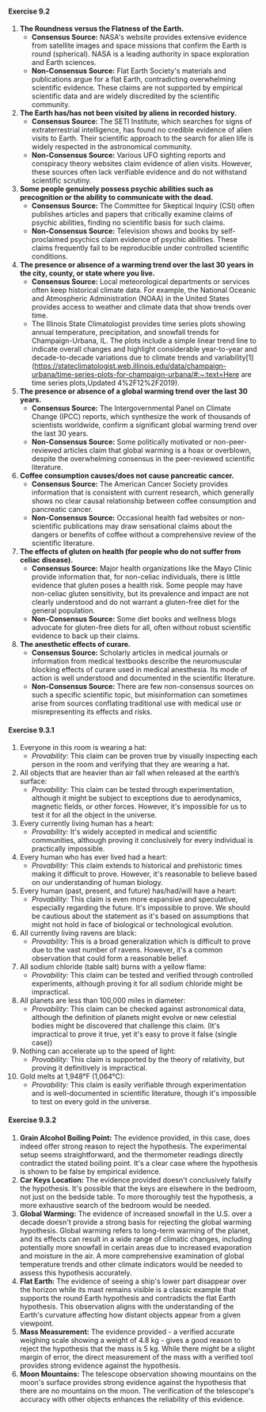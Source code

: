 #### Exercise 9.2

1. **The Roundness versus the Flatness of the Earth.**
   - **Consensus Source:** NASA's website provides extensive evidence from satellite images and space missions that confirm the Earth is round (spherical). NASA is a leading authority in space exploration and Earth sciences.
   - **Non-Consensus Source:** Flat Earth Society's materials and publications argue for a flat Earth, contradicting overwhelming scientific evidence. These claims are not supported by empirical scientific data and are widely discredited by the scientific community.
2. **The Earth has/has not been visited by aliens in recorded history.**
   - **Consensus Source:** The SETI Institute, which searches for signs of extraterrestrial intelligence, has found no credible evidence of alien visits to Earth. Their scientific approach to the search for alien life is widely respected in the astronomical community.
   - **Non-Consensus Source:** Various UFO sighting reports and conspiracy theory websites claim evidence of alien visits. However, these sources often lack verifiable evidence and do not withstand scientific scrutiny.
3. **Some people genuinely possess psychic abilities such as precognition or the ability to communicate with the dead.**
   - **Consensus Source:** The Committee for Skeptical Inquiry (CSI) often publishes articles and papers that critically examine claims of psychic abilities, finding no scientific basis for such claims.
   - **Non-Consensus Source:** Television shows and books by self-proclaimed psychics claim evidence of psychic abilities. These claims frequently fail to be reproducible under controlled scientific conditions.
4. **The presence or absence of a warming trend over the last 30 years in the city, county, or state where you live.**
   - **Consensus Source:** Local meteorological departments or services often keep historical climate data. For example, the National Oceanic and Atmospheric Administration (NOAA) in the United States provides access to weather and climate data that show trends over time. 
   - The Illinois State Climatologist provides time series plots showing  annual temperature, precipitation, and snowfall trends for Champaign-Urbana, IL. The plots include a simple linear trend line to  indicate overall changes and highlight considerable year-to-year and decade-to-decade variations due to climate trends and variability[1](https://stateclimatologist.web.illinois.edu/data/champaign-urbana/time-series-plots-for-champaign-urbana/#:~:text=Here are time series plots,Updated 4%2F12%2F2019).
5. **The presence or absence of a global warming trend over the last 30 years.**
   - **Consensus Source:** The Intergovernmental Panel on Climate Change (IPCC) reports, which synthesize the work of thousands of scientists worldwide, confirm a significant global warming trend over the last 30 years.
   - **Non-Consensus Source:** Some politically motivated or non-peer-reviewed articles claim that global warming is a hoax or overblown, despite the overwhelming consensus in the peer-reviewed scientific literature.
6. **Coffee consumption causes/does not cause pancreatic cancer.**
   - **Consensus Source:** The American Cancer Society provides information that is consistent with current research, which generally shows no clear causal relationship between coffee consumption and pancreatic cancer.
   - **Non-Consensus Source:** Occasional health fad websites or non-scientific publications may draw sensational claims about the dangers or benefits of coffee without a comprehensive review of the scientific literature.
7. **The effects of gluten on health (for people who do not suffer from celiac disease).**
   - **Consensus Source:** Major health organizations like the Mayo Clinic provide information that, for non-celiac individuals, there is little evidence that gluten poses a health risk. Some people may have non-celiac gluten sensitivity, but its prevalence and impact are not clearly understood and do not warrant a gluten-free diet for the general population.
   - **Non-Consensus Source:** Some diet books and wellness blogs advocate for gluten-free diets for all, often without robust scientific evidence to back up their claims.
8. **The anesthetic effects of curare.**
   - **Consensus Source:** Scholarly articles in medical journals or information from medical textbooks describe the neuromuscular blocking effects of curare used in medical anesthesia. Its mode of action is well understood and documented in the scientific literature.
   - **Non-Consensus Source:** There are few non-consensus sources on such a specific scientific topic, but misinformation can sometimes arise from sources conflating traditional use with medical use or misrepresenting its effects and risks.



#### Exercise 9.3.1

1. Everyone in this room is wearing a hat:
   - *Provability:* This claim can be proven true by visually inspecting each person in the room and verifying that they are wearing a hat.
2. All objects that are heavier than air fall when released at the earth’s surface:
   - *Provability:* This claim can be tested through experimentation, although it might be subject to exceptions due to aerodynamics, magnetic fields, or other forces. However, it's impossible for us to test it for all the object in the universe.
3. Every currently living human has a heart:
   - *Provability:* It's widely accepted in medical and scientific communities, although proving it conclusively for every individual is practically impossible.
4. Every human who has ever lived had a heart:
   - *Provability:* This claim extends to historical and prehistoric times making it difficult to prove. However, it's reasonable to believe based on our understanding of human biology.
5. Every human (past, present, and future) has/had/will have a heart:
   - *Provability:* This claim is even more expansive and speculative, especially regarding the future. It's impossible to prove. We should be cautious about the statement as it's based on assumptions that might not hold in face of biological or technological evolution.
6. All currently living ravens are black:
   - *Provability:* This is a broad generalization which is difficult to prove due to the vast number of ravens. However, it's a common observation that could form a reasonable belief.
7. All sodium chloride (table salt) burns with a yellow flame:
   - *Provability:* This claim can be tested and verified through controlled experiments, although proving it for all sodium chloride might be impractical.
8. All planets are less than 100,000 miles in diameter:
   - *Provability:* This claim can be checked against astronomical data, although the definition of planets might evolve or new celestial bodies might be discovered that challenge this claim. (It's impractical to prove it true, yet it's easy to prove it false (single case))
9. Nothing can accelerate up to the speed of light:
   - *Provability:* This claim is supported by the theory of relativity, but proving it definitively is impractical.
10. Gold melts at 1,948°F (1,064°C):
    - *Provability:* This claim is easily verifiable through experimentation and is well-documented in scientific literature, though it's impossible to test on every gold in the universe.



#### Exercise 9.3.2

1. **Grain Alcohol Boiling Point:** The evidence provided, in this case, does indeed offer strong reason to reject the hypothesis. The experimental setup seems straightforward, and the thermometer readings directly contradict the stated boiling point. It's a clear case where the hypothesis is shown to be false by empirical evidence.
2. **Car Keys Location:** The evidence provided doesn't conclusively falsify the hypothesis. It's possible that the keys are elsewhere in the bedroom, not just on the bedside table. To more thoroughly test the hypothesis, a more exhaustive search of the bedroom would be needed.
3. **Global Warming:** The evidence of increased snowfall in the U.S. over a decade doesn't provide a strong basis for rejecting the global warming hypothesis. Global warming refers to long-term warming of the planet, and its effects can result in a wide range of climatic changes, including potentially more snowfall in certain areas due to increased evaporation and moisture in the air. A more comprehensive examination of global temperature trends and other climate indicators would be needed to assess this hypothesis accurately.
4. **Flat Earth:** The evidence of seeing a ship's lower part disappear over the horizon while its mast remains visible is a classic example that supports the round Earth hypothesis and contradicts the flat Earth hypothesis. This observation aligns with the understanding of the Earth's curvature affecting how distant objects appear from a given viewpoint.
5. **Mass Measurement:** The evidence provided - a verified accurate weighing scale showing a weight of 4.8 kg - gives a good reason to reject the hypothesis that the mass is 5 kg. While there might be a slight margin of error, the direct measurement of the mass with a verified tool provides strong evidence against the hypothesis.
6. **Moon Mountains:** The telescope observation showing mountains on the moon's surface provides strong evidence against the hypothesis that there are no mountains on the moon. The verification of the telescope's accuracy with other objects enhances the reliability of this evidence.